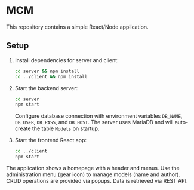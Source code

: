 # MCM

This repository contains a simple React/Node application.

## Setup

1. Install dependencies for server and client:
   ```bash
   cd server && npm install
   cd ../client && npm install
   ```

2. Start the backend server:
   ```bash
   cd server
   npm start
   ```

   Configure database connection with environment variables `DB_NAME`, `DB_USER`, `DB_PASS`, and `DB_HOST`. The server uses MariaDB and will auto-create the table `Models` on startup.

3. Start the frontend React app:
   ```bash
   cd ../client
   npm start
   ```

The application shows a homepage with a header and menus. Use the administration menu (gear icon) to manage models (name and author). CRUD operations are provided via popups. Data is retrieved via REST API.
